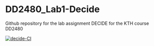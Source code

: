 # DD2480_Lab1-Decide
Github repository for the lab assignment DECIDE for the KTH course DD2480

[![decide-CI](https://github.com/oscarzhpersson/DD2480_Lab1-Decide/actions/workflows/decide-CI.yml/badge.svg)](https://github.com/oscarzhpersson/DD2480_Lab1-Decide/actions/workflows/decide-CI.yml)

